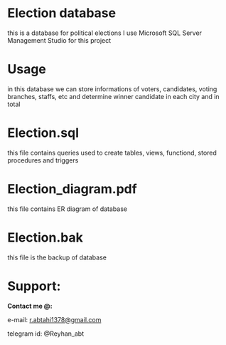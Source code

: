 # Election database
this is a database for political elections 
I use Microsoft SQL Server Management Studio for this project
# Usage  
in this database we can store informations of voters, candidates, voting branches, staffs, etc and determine winner candidate in each city and in total    
# Election.sql  
this file contains queries used to create tables, views, functiond, stored procedures and triggers  
# Election_diagram.pdf  
this file contains ER diagram of database  
# Election.bak
this file is the backup of database
# Support:

**Contact me @:**

e-mail: r.abtahi1378@gmail.com

telegram id: @Reyhan_abt
